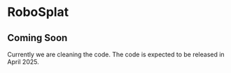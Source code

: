 # RoboSplat

## Coming Soon

Currently we are cleaning the code. The code is expected to be released in April 2025.
